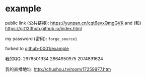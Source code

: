 # example

public link (公共链接): https://yunpan.cn/cqt6evxQmgGVK and (和) https://git123hub.github.io/index.html

my password (密码): `forge_source1`

forked to [github-0001/example](http://github.com/github-0001/example/)

我的QQ: 2976501934 2864950975 2074891624

我的直播地址: http://chushou.tv/room/17259977.htm
